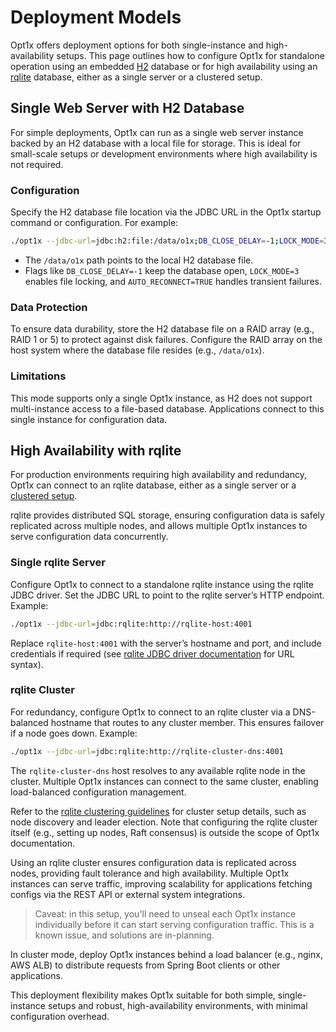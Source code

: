 # Deployment Models

Opt1x offers deployment options for both single-instance and high-availability setups. This page outlines how to configure Opt1x for standalone operation using an embedded [H2](https://www.h2database.com/html/main.html) database or for high availability using an [rqlite](https://rqlite.io/) database, either as a single server or a clustered setup.

## Single Web Server with H2 Database

For simple deployments, Opt1x can run as a single web server instance backed by an H2 database with a local file for storage. This is ideal for small-scale setups or development environments where high availability is not required.

### Configuration

Specify the H2 database file location via the JDBC URL in the Opt1x startup command or configuration. For example:

```bash
./opt1x --jdbc-url=jdbc:h2:file:/data/o1x;DB_CLOSE_DELAY=-1;LOCK_MODE=3;AUTO_RECONNECT=TRUE
```

- The `/data/o1x` path points to the local H2 database file.
- Flags like `DB_CLOSE_DELAY=-1` keep the database open, `LOCK_MODE=3` enables file locking, and `AUTO_RECONNECT=TRUE` handles transient failures.

### Data Protection

To ensure data durability, store the H2 database file on a RAID array (e.g., RAID 1 or 5) to protect against disk failures. Configure the RAID array on the host system where the database file resides (e.g., `/data/o1x`).

### Limitations

This mode supports only a single Opt1x instance, as H2 does not support multi-instance access to a file-based database. Applications connect to this single instance for configuration data.

## High Availability with rqlite

For production environments requiring high availability and redundancy, Opt1x can connect to an rqlite database, either as a single server or a [clustered setup](https://rqlite.io/docs/clustering/general-guidelines/).

rqlite provides distributed SQL storage, ensuring configuration data is safely replicated across multiple nodes, and allows multiple Opt1x instances to serve configuration data concurrently.

### Single rqlite Server

Configure Opt1x to connect to a standalone rqlite instance using the rqlite JDBC driver. Set the JDBC URL to point to the rqlite server’s HTTP endpoint. Example:

```bash
./opt1x --jdbc-url=jdbc:rqlite:http://rqlite-host:4001
```

Replace `rqlite-host:4001` with the server’s hostname and port, and include credentials if required (see [rqlite JDBC driver documentation](https://github.com/rqlite/rqlite-jdbc) for URL syntax).

### rqlite Cluster

For redundancy, configure Opt1x to connect to an rqlite cluster via a DNS-balanced hostname that routes to any cluster member. This ensures failover if a node goes down. Example:

```bash
./opt1x --jdbc-url=jdbc:rqlite:http://rqlite-cluster-dns:4001
```

The `rqlite-cluster-dns` host resolves to any available rqlite node in the cluster. Multiple Opt1x instances can connect to the same cluster, enabling load-balanced configuration management.

Refer to the [rqlite clustering guidelines](https://rqlite.io/docs/clustering/general-guidelines/) for cluster setup details, such as node discovery and leader election. Note that configuring the rqlite cluster itself (e.g., setting up nodes, Raft consensus) is outside the scope of Opt1x documentation.

Using an rqlite cluster ensures configuration data is replicated across nodes, providing fault tolerance and high availability. Multiple Opt1x instances can serve traffic, improving scalability for applications fetching configs via the REST API or external system integrations.

> Caveat: in this setup, you'll need to unseal each Opt1x instance individually before it can start serving configuration traffic. This is a known issue, and solutions are in-planning.

In cluster mode, deploy Opt1x instances behind a load balancer (e.g., nginx, AWS ALB) to distribute requests from Spring Boot clients or other applications.

This deployment flexibility makes Opt1x suitable for both simple, single-instance setups and robust, high-availability environments, with minimal configuration overhead.